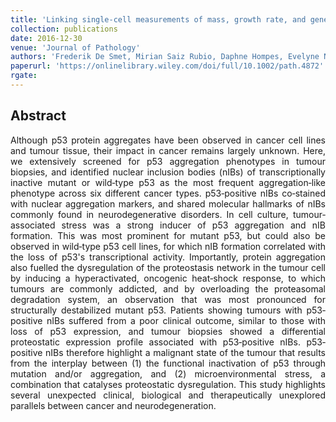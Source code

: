 ```yaml
---
title: 'Linking single-cell measurements of mass, growth rate, and gene expression'
collection: publications
date: 2016-12-30
venue: 'Journal of Pathology'
authors: 'Frederik De Smet, Mirian Saiz Rubio, Daphne Hompes, Evelyne Naus, Greet De Baets, Tobias Langenberg, Mark S Hipp, Bert Houben, Filip Claes, Sarah Charbonneau, Javier Delgado Blanco, Stephane Plaisance, Shakti Ramkissoon, Lori Ramkissoon, Colinda Simons, Piet van den Brandt, Matty Weijenberg, Manon Van England, Sandrina Lambrechts, Frederic Amant, André D Hoore, Keith L Ligon, Xavier Sagaert, Joost Schymkowitz, Frederic Rousseau'
paperurl: 'https://onlinelibrary.wiley.com/doi/full/10.1002/path.4872'
rgate:
---
```


<h2> Abstract </h2>
<p align= "justify">
Although p53 protein aggregates have been observed in cancer cell lines and tumour tissue, their impact in cancer remains largely unknown. Here, we extensively screened for p53 aggregation phenotypes in tumour biopsies, and identified nuclear inclusion bodies (nIBs) of transcriptionally inactive mutant or wild‐type p53 as the most frequent aggregation‐like phenotype across six different cancer types. p53‐positive nIBs co‐stained with nuclear aggregation markers, and shared molecular hallmarks of nIBs commonly found in neurodegenerative disorders. In cell culture, tumour‐associated stress was a strong inducer of p53 aggregation and nIB formation. This was most prominent for mutant p53, but could also be observed in wild‐type p53 cell lines, for which nIB formation correlated with the loss of p53's transcriptional activity. Importantly, protein aggregation also fuelled the dysregulation of the proteostasis network in the tumour cell by inducing a hyperactivated, oncogenic heat‐shock response, to which tumours are commonly addicted, and by overloading the proteasomal degradation system, an observation that was most pronounced for structurally destabilized mutant p53. Patients showing tumours with p53‐positive nIBs suffered from a poor clinical outcome, similar to those with loss of p53 expression, and tumour biopsies showed a differential proteostatic expression profile associated with p53‐positive nIBs. p53‐positive nIBs therefore highlight a malignant state of the tumour that results from the interplay between (1) the functional inactivation of p53 through mutation and/or aggregation, and (2) microenvironmental stress, a combination that catalyses proteostatic dysregulation. This study highlights several unexpected clinical, biological and therapeutically unexplored parallels between cancer and neurodegeneration.
